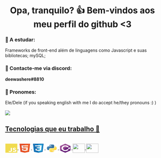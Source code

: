 ###  <h1 align="center">Opa, tranquilo? 👍 Bem-vindos aos meu perfil do github <3</h1>
  
  <h3>💫 A estudar: </h3>
  Frameworks de front-end além de linguagens como Javascript e suas bibliotecas; mySQL;

  <h3>  📧 Contacte-me via discord:</h3>
  <b>deewashere#8810</b>
 
  <h3>💨 Pronomes:</h3>
  Ele/Dele (if you speaking english with me I do accept he/they pronouns :) )

  <br>
  <br>
  
<div>
  <a href="https://github.com/Beneditus">
  <img  height="190cm" src="https://github-readme-stats.vercel.app/api?username=Beneditus&show_icons=true&theme=cobalt&include_all_commits=true&count_private=true"/>
 
</div>
  
  <h2> Tecnologias que eu trabalho 🚰 </h2>
  
<div>
  <div style="display: inline_block"><br>
  <img align="center" height="30" width="40" src="https://raw.githubusercontent.com/devicons/devicon/master/icons/javascript/javascript-plain.svg">
  <img align="center" height="30" width="40" src="https://raw.githubusercontent.com/devicons/devicon/master/icons/html5/html5-original.svg">
  <img align="center" height="30" width="40" src="https://raw.githubusercontent.com/devicons/devicon/master/icons/css3/css3-original.svg">
  <img align="center" height="30" width="40" src="https://raw.githubusercontent.com/devicons/devicon/master/icons/python/python-original.svg">
  <img align="center" height="30" width="40" src="https://raw.githubusercontent.com/devicons/devicon/master/icons/csharp/csharp-original.svg">
  <img align="center" height="30" width="40" src="https://cdn.jsdelivr.net/gh/devicons/devicon/icons/mysql/mysql-original.svg" />
  <img align="center" height="30" width="40" src="https://cdn.jsdelivr.net/gh/devicons/devicon/icons/bootstrap/bootstrap-original.svg" />
</div>
